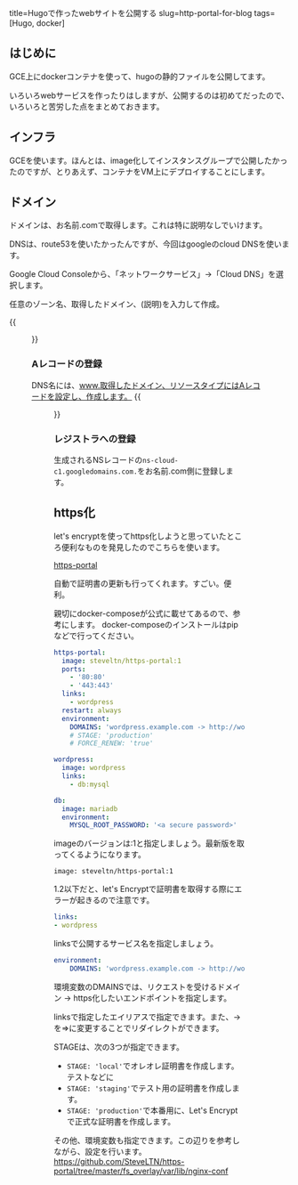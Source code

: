 title=Hugoで作ったwebサイトを公開する
slug=http-portal-for-blog
tags=[Hugo, docker]
## はじめに
GCE上にdockerコンテナを使って、hugoの静的ファイルを公開してます。

いろいろwebサービスを作ったりはしますが、公開するのは初めてだったので、いろいろと苦労した点をまとめておきます。

## インフラ
GCEを使います。ほんとは、image化してインスタンスグループで公開したかったのですが、とりあえず、コンテナをVM上にデプロイすることにします。

## ドメイン
ドメインは、お名前.comで取得します。これは特に説明なしでいけます。

DNSは、route53を使いたかったんですが、今回はgoogleのcloud DNSを使います。

Google Cloud Consoleから、「ネットワークサービス」→「Cloud DNS」を選択します。

任意のゾーン名、取得したドメイン、(説明)を入力して作成。

{{<figure src="/images/cloud-dns-register.png" title="">}}

### Aレコードの登録
DNS名には、www.取得したドメイン、リソースタイプにはAレコードを設定し、作成します。
{{<figure src="/images/cloud-dns-Arecord-register.png" title="">}}

### レジストラへの登録
生成されるNSレコードの`ns-cloud-c1.googledomains.com.`をお名前.com側に登録します。

## https化
let's encryptを使ってhttps化しようと思っていたところ便利なものを発見したのでこちらを使います。

[https-portal](https://github.com/SteveLTN/https-portal)

自動で証明書の更新も行ってくれます。すごい。便利。

親切にdocker-composeが公式に載せてあるので、参考にします。
docker-composeのインストールはpipなどで行ってください。

```yaml
https-portal:
  image: steveltn/https-portal:1
  ports:
    - '80:80'
    - '443:443'
  links:
    - wordpress
  restart: always
  environment:
    DOMAINS: 'wordpress.example.com -> http://wordpress:80'
    # STAGE: 'production'
    # FORCE_RENEW: 'true'

wordpress:
  image: wordpress
  links:
    - db:mysql

db:
  image: mariadb
  environment:
    MYSQL_ROOT_PASSWORD: '<a secure password>'
```

imageのバージョンは:1と指定しましょう。最新版を取ってくるようになります。

```
image: steveltn/https-portal:1
```

1.2以下だと、let's Encryptで証明書を取得する際にエラーが起きるので注意です。

```yaml
links:
- wordpress
```
linksで公開するサービス名を指定しましょう。


```yaml
environment:
	DOMAINS: 'wordpress.example.com -> http://wordpress:80'
```
環境変数のDMAINSでは、リクエストを受けるドメイン -> https化したいエンドポイントを指定します。

linksで指定したエイリアスで指定できます。また、->を=>に変更することでリダイレクトができます。


STAGEは、次の3つが指定できます。

- `STAGE: 'local'`でオレオレ証明書を作成します。テストなどに
- `STAGE: 'staging'`でテスト用の証明書を作成します。
- `STAGE: 'production'`で本番用に、Let's Encryptで正式な証明書を作成します。


その他、環境変数も指定できます。この辺りを参考しながら、設定を行います。
https://github.com/SteveLTN/https-portal/tree/master/fs_overlay/var/lib/nginx-conf

